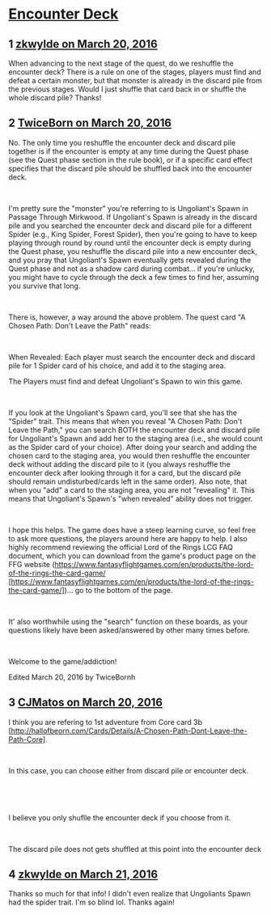 # [Encounter Deck](https://community.fantasyflightgames.com/topic/206167-encounter-deck/)

## 1 [zkwylde on March 20, 2016](https://community.fantasyflightgames.com/topic/206167-encounter-deck/?do=findComment&comment=2113993)

When advancing to the next stage of the quest, do we reshuffle the encounter deck? There is a rule on one of the stages, players must find and defeat a certain monster, but that monster is already in the discard pile from the previous stages. Would I just shuffle that card back in or shuffle the whole discard pile? Thanks!

## 2 [TwiceBorn on March 20, 2016](https://community.fantasyflightgames.com/topic/206167-encounter-deck/?do=findComment&comment=2114022)

No. The only time you reshuffle the encounter deck and discard pile together is if the encounter is empty at any time during the Quest phase (see the Quest phase section in the rule book), or if a specific card effect specifies that the discard pile should be shuffled back into the encounter deck.

 

I'm pretty sure the "monster" you're referring to is Ungoliant's Spawn in Passage Through Mirkwood. If Ungoliant's Spawn is already in the discard pile and you searched the encounter deck and discard pile for a different Spider (e.g., King Spider, Forest Spider), then you're going to have to keep playing through round by round until the encounter deck is empty during the Quest phase, you reshuffle the discard pile into a new encounter deck, and you pray that Ungoliant's Spawn eventually gets revealed during the Quest phase and not as a shadow card during combat... if you're unlucky, you might have to cycle through the deck a few times to find her, assuming you survive that long.

 

There is, however, a way around the above problem. The quest card "A Chosen Path: Don't Leave the Path" reads:

 

When Revealed: Each player must search the encounter deck and discard pile for 1 Spider card of his choice, and add it to the staging area.

The Players must find and defeat Ungoliant's Spawn to win this game.

 

If you look at the Ungoliant's Spawn card, you'll see that she has the "Spider" trait. This means that when you reveal "A Chosen Path: Don't Leave the Path," you can search BOTH the encounter deck and discard pile for Ungoliant's Spawn and add her to the staging area (i.e., she would count as the Spider card of your choice). After doing your search and adding the chosen card to the staging area, you would then reshuffle the encounter deck without adding the discard pile to it (you always reshuffle the encounter deck after looking through it for a card, but the discard pile should remain undisturbed/cards left in the same order). Also note, that when you "add" a card to the staging area, you are not "revealing" it. This means that Ungoliant's Spawn's "when revealed" ability does not trigger.

 

I hope this helps. The game does have a steep learning curve, so feel free to ask more questions, the players around here are happy to help. I also highly recommend reviewing the official Lord of the Rings LCG FAQ document, which you can download from the game's product page on the FFG website (https://www.fantasyflightgames.com/en/products/the-lord-of-the-rings-the-card-game/ [https://www.fantasyflightgames.com/en/products/the-lord-of-the-rings-the-card-game/])... go to the bottom of the page.

 

It' also worthwhile using the "search" function on these boards, as your questions likely have been asked/answered by other many times before.

 

Welcome to the game/addiction!

Edited March 20, 2016 by TwiceBornh

## 3 [CJMatos on March 20, 2016](https://community.fantasyflightgames.com/topic/206167-encounter-deck/?do=findComment&comment=2114027)

I think you are refering to 1st adventure from Core card 3b [http://hallofbeorn.com/Cards/Details/A-Chosen-Path-Dont-Leave-the-Path-Core].

 

In this case, you can choose either from discard pile or encounter deck.

 

 

I believe you only shuflle the encounter deck if you choose from it.

 

The discard pile does not gets shuffled at this point into the encounter deck

## 4 [zkwylde on March 21, 2016](https://community.fantasyflightgames.com/topic/206167-encounter-deck/?do=findComment&comment=2114541)

Thanks so much for that info! I didn't even realize that Ungoliants Spawn had the spider trait. I'm so blind lol. Thanks again!

